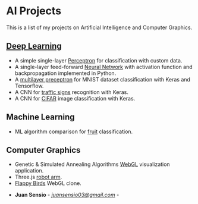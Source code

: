 # AI Projects
This is a list of my projects on Artificial Intelligence and Computer Graphics.

## [Deep Learning](https://github.com/JuanSensio/AIprojects/tree/master/DL)

- A simple single-layer [Perceptron](https://github.com/JuanSensio/AIprojects/blob/master/DL/perceptron/perceptron.ipynb) for classification with custom data.
- A single-layer feed-forward [Neural Network](https://github.com/JuanSensio/AIprojects/blob/master/DL/nn/nn.py) with activation function and backpropagation implemented in Python.
- A [multilayer preceptron](https://github.com/JuanSensio/AIprojects/blob/master/DL/mnist) for MNIST dataset classification
with Keras and Tensorflow. 
- A CNN for [traffic signs](https://github.com/JuanSensio/AIprojects/blob/master/DL/traffic/trafficSigns.ipynb) recognition with Keras.
- A CNN for [CIFAR](https://github.com/JuanSensio/AIprojects/blob/master/DL/cifar) image classification with Keras.

## Machine Learning

- ML algorithm comparison for [fruit](https://github.com/JuanSensio/AIprojects/tree/master/ML/fruits) classification.

## Computer Graphics
- Genetic & Simulated Annealing Algorithms [WebGL](https://juansensio.github.io/AIprojects/webGL/gen.html) visualization application.
- Three.js [robot arm](https://juansensio.github.io/AIprojects/webGL/robot.html).
- [Flappy Birds](https://juansensio.github.io/AIprojects/webGL/bird/index.html) WebGL clone.
<!-- - WebGL [polyline](https://juansensio.github.io/AIprojects/webGL/dots&lines.html) basic example. -->

* **Juan Sensio** - *juansensio03@gmail.com* -
